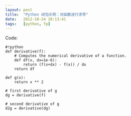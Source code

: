 ```yaml
---
layout: post
title:  "Python 闭包示例：对函数进行求导"
date:   2012-10-24 10:13:41
tags:   [python, fp]
---
```



Code:

    #!python
    def derivative(f):
        # Computes the numerical derivative of a function.
        def df(x, dx=1e-6):
            return (f(x+dx) - f(x)) / dx
        return df
    
    def g(x):
        return x ** 2
    
    # first derivative of g
    dg = derivative(f)
    
    # second derivative of g
    d2g = derivative(dg)
